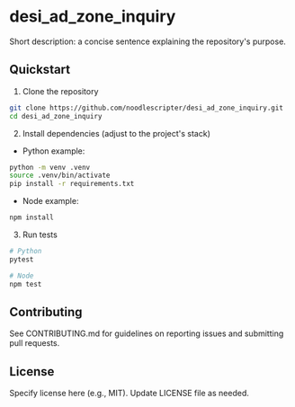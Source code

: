 # desi_ad_zone_inquiry

Short description: a concise sentence explaining the repository's purpose.

## Quickstart

1. Clone the repository
```bash
git clone https://github.com/noodlescripter/desi_ad_zone_inquiry.git
cd desi_ad_zone_inquiry
```

2. Install dependencies (adjust to the project's stack)
- Python example:
```bash
python -m venv .venv
source .venv/bin/activate
pip install -r requirements.txt
```

- Node example:
```bash
npm install
```

3. Run tests
```bash
# Python
pytest

# Node
npm test
```

## Contributing
See CONTRIBUTING.md for guidelines on reporting issues and submitting pull requests.

## License
Specify license here (e.g., MIT). Update LICENSE file as needed.